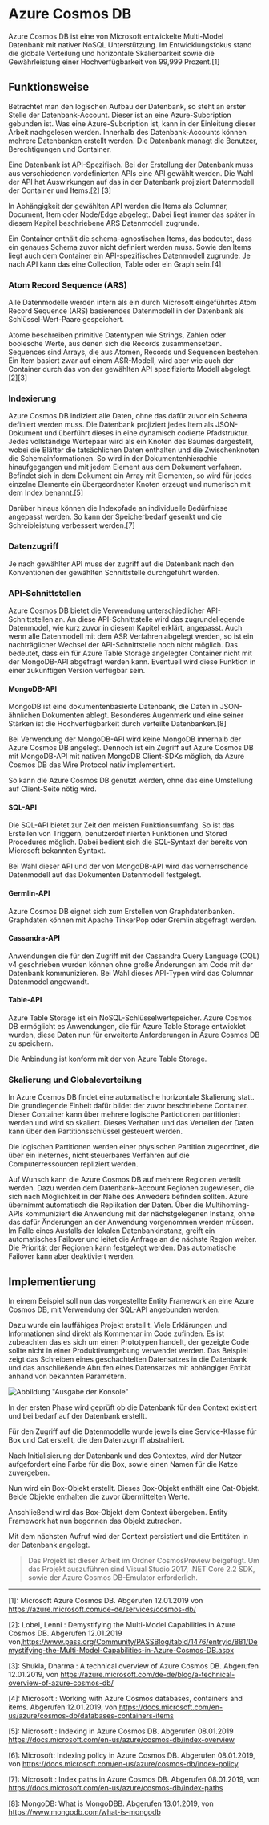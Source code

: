 # Azure Cosmos DB

Azure Cosmos DB ist eine von Microsoft entwickelte Multi-Model Datenbank mit nativer NoSQL Unterstützung. Im Entwicklungsfokus stand die globale Verteilung und horizontale Skalierbarkeit sowie die Gewährleistung einer Hochverfügbarkeit von 99,999 Prozent.[1]

## Funktionsweise

Betrachtet man den logischen Aufbau der Datenbank, so steht an erster Stelle der Datenbank-Account. Dieser ist an eine Azure-Subcription gebunden ist. Was eine Azure-Subcription ist, kann in der Einleitung dieser Arbeit nachgelesen werden. Innerhalb des Datenbank-Accounts können mehrere Datenbanken erstellt werden. Die Datenbank managt die Benutzer, Berechtigungen und Container.

Eine Datenbank ist API-Spezifisch. Bei der Erstellung der Datenbank muss aus verschiedenen vordefinierten APIs eine API gewählt werden. Die Wahl der API hat Auswirkungen auf das in der Datenbank projiziert Datenmodell der Container und Items.[2] [3]

In Abhängigkeit der gewählten API werden die Items als Columnar, Document, Item oder Node/Edge abgelegt. Dabei liegt immer das später in diesem Kapitel beschriebene ARS Datenmodell zugrunde.

Ein Container enthält die schema-agnostischen Items, das bedeutet, dass ein genaues Schema zuvor nicht definiert werden muss. Sowie den Items liegt auch dem Container ein API-spezifisches Datenmodell zugrunde. Je nach API kann das eine Collection, Table oder ein Graph sein.[4]

### Atom Record Sequence (ARS)

Alle Datenmodelle werden intern als ein durch Microsoft eingeführtes Atom Record Sequence (ARS) basierendes Datenmodell in der Datenbank als Schlüssel-Wert-Paare gespeichert.

Atome beschreiben primitive Datentypen wie Strings, Zahlen oder boolesche Werte, aus denen sich die Records zusammensetzen. Sequences sind Arrays, die aus Atomen, Records und Sequencen bestehen. Ein Item basiert zwar auf einem ASR-Modell, wird aber wie auch der Container durch das von der gewählten API spezifizierte Modell abgelegt. [2][3]

### Indexierung

Azure Cosmos DB indiziert alle Daten, ohne das dafür zuvor ein Schema definiert werden muss. Die Datenbank projiziert jedes Item als JSON-Dokument und überführt dieses in eine dynamisch codierte Pfadstruktur. Jedes vollständige Wertepaar wird als ein Knoten des Baumes dargestellt, wobei die Blätter die tatsächlichen Daten enthalten und die Zwischenknoten die Schemainformationen. So wird in der Dokumentenhierachie hinaufgegangen und mit jedem Element aus dem Dokument verfahren. Befindet sich in dem Dokument ein Array mit Elementen, so wird für jedes einzelne Elemente ein übergeordneter Knoten erzeugt und numerisch mit dem Index benannt.[5]

Darüber hinaus können die Indexpfade an individuelle Bedürfnisse angepasst werden. So kann der Speicherbedarf gesenkt und die Schreibleistung verbessert werden.[7]

### Datenzugriff

Je nach gewählter API muss der zugriff auf die Datenbank nach den Konventionen der gewählten Schnittstelle durchgeführt werden.

### API-Schnittstellen

Azure Cosmos DB bietet die Verwendung unterschiedlicher API-Schnittstellen an. An diese API-Schnittstelle wird das zugrundeliegende Datenmodel, wie kurz zuvor in diesem Kapitel erklärt, angepasst. Auch wenn alle Datenmodell mit dem ASR Verfahren abgelegt werden, so ist ein nachträglicher Wechsel der API-Schnittstelle noch nicht möglich. Das bedeutet, dass ein für Azure Table Storage angelegter Container nicht mit der MongoDB-API abgefragt werden kann. Eventuell wird diese Funktion in einer zukünftigen Version verfügbar sein.

#### MongoDB-API

MongoDB ist eine dokumentenbasierte Datenbank, die Daten in JSON-ähnlichen Dokumenten ablegt. Besonderes Augenmerk und eine seiner Stärken ist die Hochverfügbarkeit durch verteilte Datenbanken.[8]

Bei Verwendung der MongoDB-API wird keine MongoDB innerhalb der Azure Cosmos DB angelegt. Dennoch ist ein Zugriff auf Azure Cosmos DB mit MongoDB-API mit nativen MongoDB Client-SDKs möglich, da Azure Cosmos DB das Wire Protocol nativ implementiert.

So kann die Azure Cosmos DB genutzt werden, ohne das eine Umstellung auf Client-Seite nötig wird.

#### SQL-API

Die SQL-API bietet zur Zeit den meisten Funktionsumfang. So ist das Erstellen von Triggern, benutzerdefinierten Funktionen und Stored Procedures möglich. Dabei bedient sich die SQL-Syntaxt der bereits von Microsoft bekannten Syntaxt.

Bei Wahl dieser API und der von MongoDB-API wird das vorherrschende Datenmodell auf das Dokumenten Datenmodell festgelegt.

#### Germlin-API

Azure Cosmos DB eignet sich zum Erstellen von Graphdatenbanken. Graphdaten können mit Apache TinkerPop oder Gremlin abgefragt werden.

#### Cassandra-API

Anwendungen die für den Zugriff mit der Cassandra Query Language (CQL) v4 geschrieben wurden können ohne große Änderungen am Code mit der Datenbank kommunizieren. Bei Wahl dieses API-Typen wird das Columnar Datenmodel angewandt.

#### Table-API

Azure Table Storage ist ein NoSQL-Schlüsselwertspeicher. Azure Cosmos DB ermöglicht es Anwendungen, die für Azure Table Storage entwicklet wurden, diese Daten nun für erweiterte Anforderungen in Azure Cosmos DB zu speichern.

Die Anbindung ist konform mit der von Azure Table Storage.

### Skalierung und Globaleverteilung

In Azure Cosmos DB findet eine automatische horizontale Skalierung statt. Die grundlegende Einheit dafür bildet der zuvor beschriebene Container. Dieser Container kann über mehrere logische Partiotionen partitioniert werden und wird so skaliert. Dieses Verhalten und das Verteilen der Daten kann über den Partitionsschlüssel gesteuert werden.

Die logischen Partitionen werden einer physischen Partition zugeordnet, die über ein ineternes, nicht steuerbares Verfahren auf die Computerressourcen repliziert werden.

Auf Wunsch kann die Azure Cosmos DB auf mehrere Regionen verteilt werden. Dazu werden dem Datenbank-Account Regionen zugewiesen, die sich nach Möglichkeit in der Nähe des Anweders befinden sollten. Azure übernimmt automatisch die Replikation der Daten. Über die Multihoming-APIs kommuniziert die Anwendung mit der nächstgelegenen Instanz, ohne das dafür Änderungen an der Anwendung vorgenommen werden müssen. Im Falle eines Ausfalls der lokalen Datenbankinstanz, greift ein automatisches Failover und leitet die Anfrage an die nächste Region weiter. Die Priorität der Regionen kann festgelegt werden. Das automatische Failover kann aber deaktiviert werden.

## Implementierung

In einem Beispiel soll nun das vorgestellte Entity Framework an eine Azure Cosmos DB, mit Verwendung der SQL-API angebunden werden.

Dazu wurde ein lauffähiges Projekt erstell  t. Viele Erklärungen und Informationen sind direkt als Kommentar im Code zufinden. Es ist zubeachten das es sich um einen Prototypen handelt, der gezeigte Code sollte nicht in einer Produktivumgebung verwendet werden. Das Beispiel zeigt das Schreiben eines geschachtelten Datensatzes in die Datenbank und das anschließende Abrufen eines Datensatzes mit abhängiger Entität anhand von bekannten Parametern.

![Abbildung](./images/AusgabeCosmosPreview.PNG) "Ausgabe der Konsole"

In der ersten Phase wird geprüft ob die Datenbank für den Context existiert und bei bedarf auf der Datenbank erstellt.

Für den Zugriff auf die Datenmodelle wurde jeweils eine Service-Klasse für Box und Cat erstellt, die den Datenzugriff abstrahiert.

Nach Initialisierung der Datenbank und des Contextes, wird der Nutzer aufgefordert eine Farbe für die Box, sowie einen Namen für die Katze zuvergeben.

Nun wird ein Box-Objekt erstellt. Dieses Box-Objekt enthält eine Cat-Objekt. Beide Objekte enthalten die zuvor übermittelten Werte.

Anschließend wird das Box-Objekt dem Context übergeben. Entity Framework hat nun begonnen das Objekt zutracken.

Mit dem nächsten Aufruf wird der Context persistiert und die Entitäten in der Datenbank angelegt.



>Das Projekt ist dieser Arbeit im Ordner CosmosPreview beigefügt. Um das Projekt auszuführen sind Visual Studio 2017, .NET Core 2.2 SDK, sowie der Azure Cosmos DB-Emulator erforderlich.

---

[1]: Microsoft Azure Cosmos DB. Abgerufen 12.01.2019 von https://azure.microsoft.com/de-de/services/cosmos-db/

[2]: Lobel, Lenni : Demystifying the Multi-Model Capabilities in Azure Cosmos DB. Abgerufen 12.01.2019 von,https://www.pass.org/Community/PASSBlog/tabid/1476/entryid/881/Demystifying-the-Multi-Model-Capabilities-in-Azure-Cosmos-DB.aspx

[3]: Shukla, Dharma : A technical overview of Azure Cosmos DB. Abgerufen 12.01.2019, von https://azure.microsoft.com/de-de/blog/a-technical-overview-of-azure-cosmos-db/

[4]: Microsoft : Working with Azure Cosmos databases, containers and items. Abgerufen 12.01.2019, von https://docs.microsoft.com/en-us/azure/cosmos-db/databases-containers-items

[5]: Microsoft : Indexing in Azure Cosmos DB. Abgerufen 08.01.2019  https://docs.microsoft.com/en-us/azure/cosmos-db/index-overview

[6]: Microsoft: Indexing policy in Azure Cosmos DB. Abgerufen 08.01.2019, von https://docs.microsoft.com/en-us/azure/cosmos-db/index-policy

[7]: Microsoft : Index paths in Azure Cosmos DB. Abgerufen 08.01.2019, von https://docs.microsoft.com/en-us/azure/cosmos-db/index-paths

[8]: MongoDB: What is MongoDBB. Abgerufen 13.01.2019, von https://www.mongodb.com/what-is-mongodb